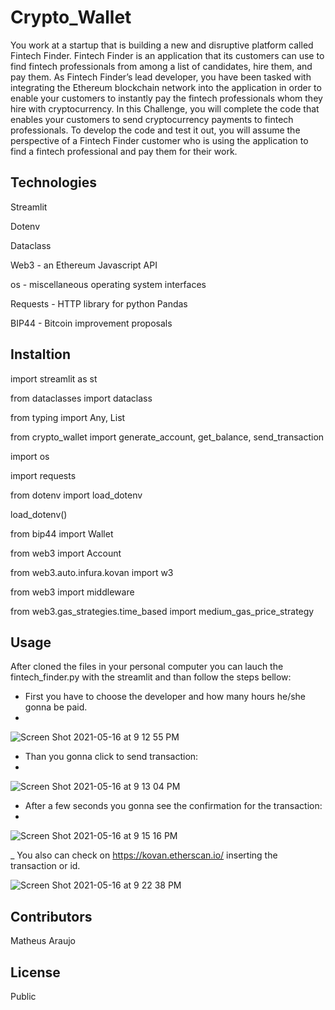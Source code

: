 # Crypto_Wallet
You work at a startup that is building a new and disruptive platform called Fintech Finder. Fintech Finder is an application that its customers can use to find fintech professionals from among a list of candidates, hire them, and pay them. As Fintech Finder’s lead developer, you have been tasked with integrating the Ethereum blockchain network into the application in order to enable your customers to instantly pay the fintech professionals whom they hire with cryptocurrency. In this Challenge, you will complete the code that enables your customers to send cryptocurrency payments to fintech professionals. To develop the code and test it out, you will assume the perspective of a Fintech Finder customer who is using the application to find a fintech professional and pay them for their work.

## Technologies 

Streamlit 

Dotenv 

Dataclass 

Web3 - an Ethereum Javascript API 

os - miscellaneous operating system interfaces

Requests - HTTP library for python Pandas

BIP44 - Bitcoin improvement proposals 

## Instaltion

import streamlit as st

from dataclasses import dataclass

from typing import Any, List

from crypto_wallet import generate_account, get_balance, send_transaction

import os

import requests

from dotenv import load_dotenv

load_dotenv()

from bip44 import Wallet

from web3 import Account

from web3.auto.infura.kovan import w3

from web3 import middleware

from web3.gas_strategies.time_based import medium_gas_price_strategy

## Usage

After cloned the files in your personal computer you can lauch the fintech_finder.py with the streamlit and than follow the steps bellow:
- First you have to choose the developer and how many hours he/she gonna be paid.
- 
![Screen Shot 2021-05-16 at 9 12 55 PM](https://user-images.githubusercontent.com/75823252/118431634-a92dea00-b68b-11eb-9694-a4ce3f29785c.png)

- Than you gonna click to send transaction:
- 
![Screen Shot 2021-05-16 at 9 13 04 PM](https://user-images.githubusercontent.com/75823252/118431831-0e81db00-b68c-11eb-80a5-ae46f84ec820.png)

- After a few seconds you gonna see the confirmation for the transaction: 
- 
![Screen Shot 2021-05-16 at 9 15 16 PM](https://user-images.githubusercontent.com/75823252/118431884-28bbb900-b68c-11eb-935c-062038784014.png)

_ You also can check on https://kovan.etherscan.io/ inserting the transaction or id.

![Screen Shot 2021-05-16 at 9 22 38 PM](https://user-images.githubusercontent.com/75823252/118432235-ef377d80-b68c-11eb-8fb8-d664716d89b8.png)


## Contributors
Matheus Araujo

## License
Public




